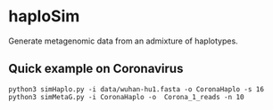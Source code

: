 # haploSim
Generate metagenomic data from an admixture of haplotypes.

## Quick example on Coronavirus

```
python3 simHaplo.py -i data/wuhan-hu1.fasta -o CoronaHaplo -s 16
python3 simMetaG.py -i CoronaHaplo -o  Corona_1_reads -n 10

```
